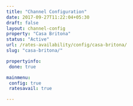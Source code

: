 ```yaml
---
title: "Channel Configuration"
date: 2017-09-27T11:22:04+05:30
draft: false
layout: channel-config
property: "Casa Britona"
status: "Active"
url: /rates-availability/config/casa-britona/
slug: "casa-britona/"

propertyinfo:
 done: true

mainmenu:
 config: true
 ratesavail: true

---
```


